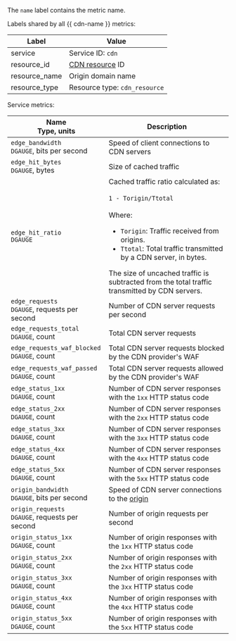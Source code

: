 The `name` label contains the metric name.

Labels shared by all {{ cdn-name }} metrics:

Label | Value
----|----
service | Service ID: `cdn`
resource_id | [CDN resource](../../../cdn/concepts/resource.md) ID
resource_name | Origin domain name
resource_type | Resource type: `cdn_resource`

Service metrics:

| Name<br>Type, units | Description |
----|----
`edge_bandwidth`<br/>`DGAUGE`, bits per second | Speed of client connections to CDN servers
`edge_hit_bytes`<br/>`DGAUGE`, bytes | Size of cached traffic
`edge_hit_ratio`<br/>`DGAUGE` | Cached traffic ratio calculated as:<br/><br/>`1 - Torigin/Ttotal`<br/><br/>Where:<br/><ul><li>`Torigin`: Traffic received from origins.</li><li>`Ttotal`: Total traffic transmitted by a CDN server, in bytes.</li></ul>The size of uncached traffic is subtracted from the total traffic transmitted by CDN servers.
`edge_requests`<br/>`DGAUGE`, requests per second | Number of CDN server requests per second
`edge_requests_total`<br/>`DGAUGE`, count | Total CDN server requests
`edge_requests_waf_blocked`<br/>`DGAUGE`, count | Total CDN server requests blocked by the CDN provider's WAF
`edge_requests_waf_passed`<br/>`DGAUGE`, count | Total CDN server requests allowed by the CDN provider's WAF
`edge_status_1xx`<br/>`DGAUGE`, count | Number of CDN server responses with the `1xx` HTTP status code
`edge_status_2xx`<br/>`DGAUGE`, count | Number of CDN server responses with the `2xx` HTTP status code
`edge_status_3xx`<br/>`DGAUGE`, count | Number of CDN server responses with the `3xx` HTTP status code
`edge_status_4xx`<br/>`DGAUGE`, count | Number of CDN server responses with the `4xx` HTTP status code
`edge_status_5xx`<br/>`DGAUGE`, count | Number of CDN server responses with the `5xx` HTTP status code
`origin_bandwidth`<br/>`DGAUGE`, bits per second | Speed of CDN server connections to the [origin](../../../cdn/concepts/origins.md)
`origin_requests`<br/>`DGAUGE`, requests per second | Number of origin requests per second
`origin_status_1xx`<br/>`DGAUGE`, count | Number of origin responses with the `1xx` HTTP status code
`origin_status_2xx`<br/>`DGAUGE`, count | Number of origin responses with the `2xx` HTTP status code
`origin_status_3xx`<br/>`DGAUGE`, count | Number of origin responses with the `3xx` HTTP status code
`origin_status_4xx`<br/>`DGAUGE`, count | Number of origin responses with the `4xx` HTTP status code
`origin_status_5xx`<br/>`DGAUGE`, count | Number of origin responses with the `5xx` HTTP status code